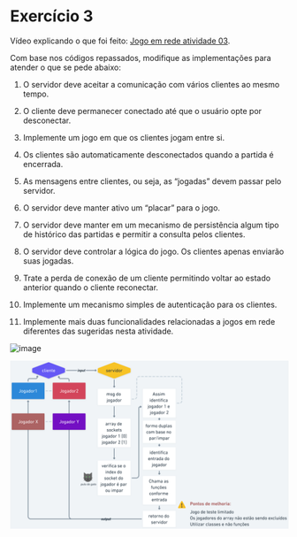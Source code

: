 # Exercício 3

Vídeo explicando o que foi feito: [Jogo em rede atividade 03](https://www.youtube.com/watch?v=Axjoen3cJ44).

Com base nos códigos repassados, modifique as implementações para atender o
que se pede abaixo:

1) O servidor deve aceitar a comunicação com vários clientes ao mesmo tempo.

2) O cliente deve permanecer conectado até que o usuário opte por desconectar.

3) Implemente um jogo em que os clientes jogam entre si.

4) Os clientes são automaticamente desconectados quando a partida é encerrada.

5) As mensagens entre clientes, ou seja, as “jogadas” devem passar pelo servidor.

6) O servidor deve manter ativo um “placar” para o jogo.

7) O servidor deve manter em um mecanismo de persistência algum tipo de histórico das partidas e permitir a consulta pelos clientes.

8) O servidor deve controlar a lógica do jogo. Os clientes apenas enviarão suas jogadas.

9) Trate a perda de conexão de um cliente permitindo voltar ao estado anterior quando o cliente reconectar.

10) Implemente um mecanismo simples de autenticação para os clientes.

11) Implemente mais duas funcionalidades relacionadas a jogos em rede diferentes das sugeridas nesta atividade.

![image](https://user-images.githubusercontent.com/61996692/223267419-5562ae1a-1a38-42ac-8ce3-95ea84b1f52b.png)

![diagram](https://github.com/FcoMarcosMAbreu/Ex03/blob/dev/diagram.png?raw=true)
